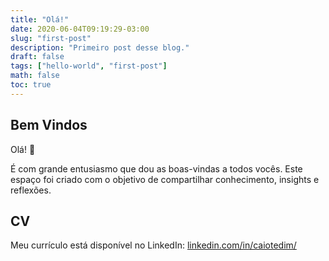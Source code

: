 ```yaml
---
title: "Olá!"
date: 2020-06-04T09:19:29-03:00
slug: "first-post"
description: "Primeiro post desse blog."
draft: false
tags: ["hello-world", "first-post"]
math: false
toc: true
---
```


## Bem Vindos

Olá! 👋

É com grande entusiasmo que dou as boas-vindas a todos vocês. Este espaço foi criado com o objetivo de compartilhar conhecimento, insights e reflexões.

## CV

Meu currículo está disponível no LinkedIn: [linkedin.com/in/caiotedim/](https://linkedin.com/in/caiotedim/)
